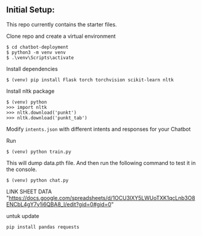 ## Initial Setup:
This repo currently contains the starter files.

Clone repo and create a virtual environment
```
$ cd chatbot-deployment
$ python3 -m venv venv
$ .\venv\Scripts\activate
```
Install dependencies
```
$ (venv) pip install Flask torch torchvision scikit-learn nltk
```
Install nltk package
```
$ (venv) python
>>> import nltk
>>> nltk.download('punkt')
>>> nltk.download('punkt_tab')
```
Modify `intents.json` with different intents and responses for your Chatbot

Run
```
$ (venv) python train.py
```
This will dump data.pth file. And then run
the following command to test it in the console.
```
$ (venv) python chat.py
```

LINK SHEET DATA "https://docs.google.com/spreadsheets/d/1OCU3lXY5LWUoTXK1qcLnb3O8ENCbL4gY7y1i6QBA8_I/edit?gid=0#gid=0"

untuk update
```
pip install pandas requests
```